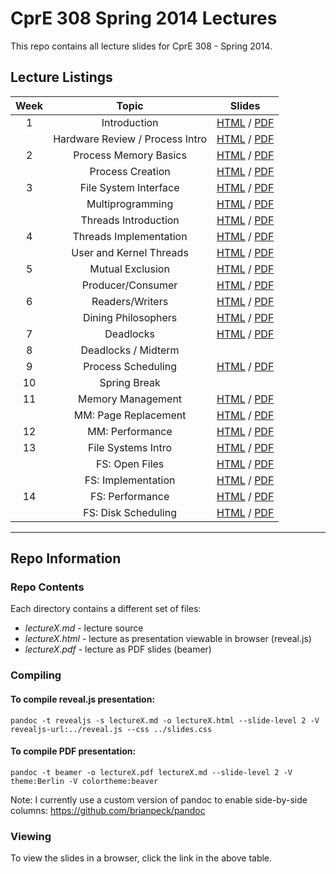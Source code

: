 # CprE 308 Spring 2014 Lectures
This repo contains all lecture slides for CprE 308 - Spring 2014.

## Lecture Listings

| Week | Topic | Slides |
|:----:|:-----:|:------:|
| 1 | Introduction | [HTML](https://rawgithub.com/CprE308/lectures/master/lecture1/lecture1.html) / [PDF](https://github.com/CprE308/lectures/blob/master/lecture1/lecture1.pdf?raw=true) |
|   | Hardware Review / Process Intro | [HTML](https://rawgithub.com/CprE308/lectures/master/lecture2/lecture2.html) / [PDF](https://github.com/CprE308/lectures/blob/master/lecture2/lecture2.pdf?raw=true) |
| 2 | Process Memory Basics | [HTML](https://rawgithub.com/CprE308/lectures/master/lecture5/lecture5.html) / [PDF](https://github.com/CprE308/lectures/blob/master/lecture5/lecture5.pdf?raw=true) |
|   | Process Creation | [HTML](https://rawgithub.com/CprE308/lectures/master/lecture6/lecture6.html) / [PDF](https://github.com/CprE308/lectures/blob/master/lecture6/lecture6.pdf?raw=true) |
| 3 | File System Interface | [HTML](https://rawgithub.com/CprE308/lectures/master/lecture7/lecture7.html) / [PDF](https://github.com/CprE308/lectures/blob/master/lecture7/lecture7.pdf?raw=true) |
|   | Multiprogramming | [HTML](https://rawgithub.com/CprE308/lectures/master/lecture8/lecture8.html) / [PDF](https://github.com/CprE308/lectures/blob/master/lecture8/lecture8.pdf?raw=true) |
|   | Threads Introduction | [HTML](https://rawgithub.com/CprE308/lectures/master/lecture9/lecture9.html) / [PDF](https://github.com/CprE308/lectures/blob/master/lecture9/lecture9.pdf?raw=true) |
| 4 | Threads Implementation | [HTML](https://rawgithub.com/CprE308/lectures/master/lecture10/lecture10.html) / [PDF](https://github.com/CprE308/lectures/blob/master/lecture10/lecture10.pdf?raw=true) |
|   | User and Kernel Threads | [HTML](https://rawgithub.com/CprE308/lectures/master/lecture12/lecture12.html) / [PDF](https://github.com/CprE308/lectures/blob/master/lecture12/lecture12.pdf?raw=true) |
| 5 | Mutual Exclusion | [HTML](https://rawgithub.com/CprE308/lectures/master/lecture13/lecture13.html) / [PDF](https://github.com/CprE308/lectures/blob/master/lecture13/lecture13.pdf?raw=true) |
|   | Producer/Consumer | [HTML](https://rawgithub.com/CprE308/lectures/master/lecture15/lecture15.html) / [PDF](https://github.com/CprE308/lectures/blob/master/lecture15/lecture15.pdf?raw=true) |
| 6 | Readers/Writers | [HTML](https://rawgithub.com/CprE308/lectures/master/lecture17/lecture17.html) / [PDF](https://github.com/CprE308/lectures/blob/master/lecture17/lecture17.pdf?raw=true) |
|   | Dining Philosophers | [HTML](https://rawgithub.com/CprE308/lectures/master/lecture18/lecture18.html) / [PDF](https://github.com/CprE308/lectures/blob/master/lecture18/lecture18.pdf?raw=true) |
| 7 | Deadlocks | [HTML](https://rawgithub.com/CprE308/lectures/master/lecture19/lecture19.html) / [PDF](https://github.com/CprE308/lectures/blob/master/lecture19/lecture19.pdf?raw=true) |
| 8 | Deadlocks / Midterm |   |
| 9 | Process Scheduling | [HTML](https://rawgithub.com/CprE308/lectures/master/lecture25/lecture25.html) / [PDF](https://github.com/CprE308/lectures/blob/master/lecture25/lecture25.pdf?raw=true) |
| 10 | Spring Break |  |
| 11 | Memory Management | [HTML](https://rawgithub.com/CprE308/lectures/master/lecture28/lecture28.html) / [PDF](https://github.com/CprE308/lectures/blob/master/lecture28/lecture28.pdf?raw=true) |
|    | MM: Page Replacement | [HTML](https://rawgithub.com/CprE308/lectures/master/lecture30/lecture30.html) / [PDF](https://github.com/CprE308/lectures/blob/master/lecture30/lecture30.pdf?raw=true) |
| 12 | MM: Performance | [HTML](https://rawgithub.com/CprE308/lectures/master/lecture32/lecture32.html) / [PDF](https://github.com/CprE308/lectures/blob/master/lecture32/lecture32.pdf?raw=true) |
| 13 | File Systems Intro | [HTML](https://rawgithub.com/CprE308/lectures/master/lecture34/lecture34.html) / [PDF](https://github.com/CprE308/lectures/blob/master/lecture34/lecture34.pdf?raw=true) |
|    | FS: Open Files | [HTML](https://rawgithub.com/CprE308/lectures/master/lecture35/lecture35.html) / [PDF](https://github.com/CprE308/lectures/blob/master/lecture35/lecture35.pdf?raw=true) |
|    | FS: Implementation | [HTML](https://rawgithub.com/CprE308/lectures/master/lecture36/lecture36.html) / [PDF](https://github.com/CprE308/lectures/blob/master/lecture36/lecture36.pdf?raw=true) |
| 14 | FS: Performance | [HTML](https://rawgithub.com/CprE308/lectures/master/lecture37/lecture37.html) / [PDF](https://github.com/CprE308/lectures/blob/master/lecture37/lecture37.pdf?raw=true) |
|    | FS: Disk Scheduling | [HTML](https://rawgithub.com/CprE308/lectures/master/lecture38/lecture38.html) / [PDF](https://github.com/CprE308/lectures/blob/master/lecture38/lecture38.pdf?raw=true) |



------------

## Repo Information

### Repo Contents
Each directory contains a different set of files:

 - *lectureX.md* - lecture source
 - *lectureX.html* - lecture as presentation viewable in browser (reveal.js)
 - *lectureX.pdf* - lecture as PDF slides (beamer)

### Compiling
#### To compile reveal.js presentation:
    pandoc -t revealjs -s lectureX.md -o lectureX.html --slide-level 2 -V revealjs-url:../reveal.js --css ../slides.css
    

#### To compile PDF presentation:
    pandoc -t beamer -o lectureX.pdf lectureX.md --slide-level 2 -V theme:Berlin -V colortheme:beaver
    
Note: I currently use a custom version of pandoc to enable side-by-side columns: https://github.com/brianpeck/pandoc

### Viewing
To view the slides in a browser, click the link in the above table.


